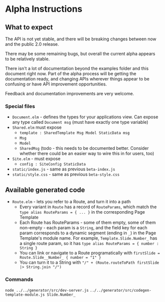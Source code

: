 # Alpha Instructions

## What to expect

The API is not yet stable, and there will be breaking changes between now and the public 2.0 release.

There may be some remaining bugs, but overall the current alpha appears to be relatively stable.

There isn't a lot of documentation beyond the examples folder and this document right now. Part of the alpha process will be
getting the documentation ready, and changing APIs wherever things appear to be confusing or have API improvement opportunities.

Feedback and documentation improvements are very welcome.

### Special files

- `Document.elm` - defines the types for your applications view. Can expose any type called `Document msg` (must have exactly one type variable)
- `Shared.elm` must expose
  - `template : SharedTemplate Msg Model StaticData msg`
  - `Msg`
  - `Model`
  - `SharedMsg` (todo - this needs to be documented better. Consider whether there could be an easier way to wire this in for users, too)
- `Site.elm` - must expose
  - `config : SiteConfig StaticData`
- `static/index.js` - same as previous `beta-index.js`
- `static/style.css` - same as previous `beta-style.css`

## Available generated code

- `Route.elm` - lets you refer to a Route, and turn it into a path
  - Every variant in `Route` has a record of `RouteParams`, which match the `type alias RouteParams = { ... }` in the corresponding Page Template
  - Each Route has RouteParams - some of them empty, some of them non-empty - each param is a `String`, and the field key for each param corresponds to a dynamic segment (ending in `_`) in the Page Template's module name. For example, `Template.Slide.Number_` has a single route param, so it has `type alias RouteParams = { number : String }`
  - You can link or navigate to a Route programatically with `firstSlide = Route.Slide__Number_ { number = "1" }`
  - You can turn it to a String with `"/" + (Route.routeToPath firstSlide |> String.join "/")`

### Commands

`node ../../generator/src/dev-server.js`
`../../generator/src/codegen-template-module.js Slide.Number_`
